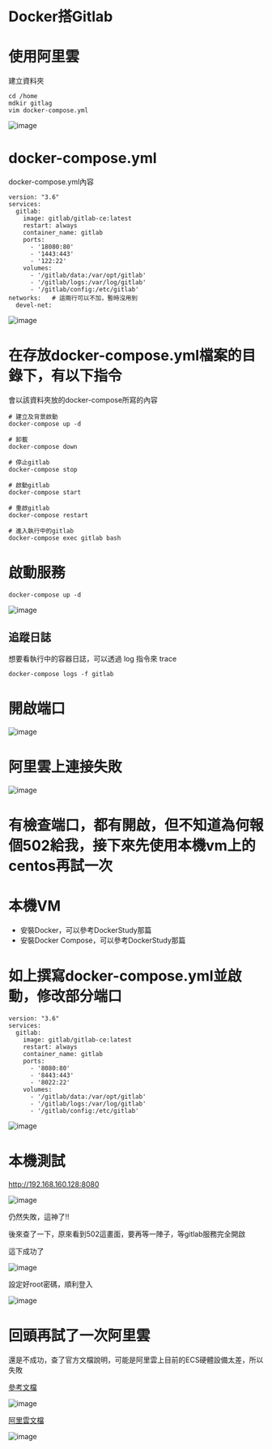 # Docker搭Gitlab

# 使用阿里雲

建立資料夾

```shell
cd /home
mdkir gitlag
vim docker-compose.yml
```

![image](./images/20200829154211.png)

# docker-compose.yml

docker-compose.yml內容

```shell
version: "3.6"
services:
  gitlab:
    image: gitlab/gitlab-ce:latest
    restart: always
    container_name: gitlab
    ports:
      - '18080:80'
      - '1443:443'
      - '122:22'
    volumes:
      - '/gitlab/data:/var/opt/gitlab'
      - '/gitlab/logs:/var/log/gitlab'
      - '/gitlab/config:/etc/gitlab'
networks:   # 這兩行可以不加，暫時沒用到
  devel-net:      
```

![image](./images/20200829154434.png)

# 在存放docker-compose.yml檔案的目錄下，有以下指令

會以該資料夾放的docker-compose所寫的內容
```shell
# 建立及背景啟動
docker-compose up -d

# 卸載
docker-compose down

# 停止gitlab
docker-compose stop 

# 啟動gitlab
docker-compose start 

# 重啟gitlab
docker-compose restart 

# 進入執行中的gitlab
docker-compose exec gitlab bash
```

# 啟動服務

```shell
docker-compose up -d
```

![image](./images/20200829154753.png)


## 追蹤日誌

想要看執行中的容器日誌，可以透過 log 指令來 trace

```shell
docker-compose logs -f gitlab
```

# 開啟端口

![image](./images/20200829155452.png)

# 阿里雲上連接失敗

![image](./images/20200829160230.png)

# 有檢查端口，都有開啟，但不知道為何報個502給我，接下來先使用本機vm上的centos再試一次

# 本機VM

- 安裝Docker，可以參考DockerStudy那篇
- 安裝Docker Compose，可以參考DockerStudy那篇

# 如上撰寫docker-compose.yml並啟動，修改部分端口

```shell
version: "3.6"
services:
  gitlab:
    image: gitlab/gitlab-ce:latest
    restart: always
    container_name: gitlab
    ports:
      - '8080:80'
      - '8443:443'
      - '8022:22'
    volumes:
      - '/gitlab/data:/var/opt/gitlab'
      - '/gitlab/logs:/var/log/gitlab'
      - '/gitlab/config:/etc/gitlab'
```

![image](./images/20200829192855.png)

# 本機測試

http://192.168.160.128:8080

![image](./images/20200829165735.png)

仍然失敗，這神了!!

後來查了一下，原來看到502這畫面，要再等一陣子，等gitlab服務完全開啟

這下成功了

![image](./images/20200829175120.png)

設定好root密碼，順利登入

![image](./images/20200829211343.png)

# 回頭再試了一次阿里雲

還是不成功，查了官方文檔說明，可能是阿里雲上目前的ECS硬體設備太差，所以失敗

[參考文檔](https://docs.gitlab.com/ce/install/requirements.html#hardware-requirements)

![image](./images/20200829192547.png)

[阿里雲文檔](https://help.aliyun.com/document_detail/52857.html)

![image](./images/20200829210115.png)





